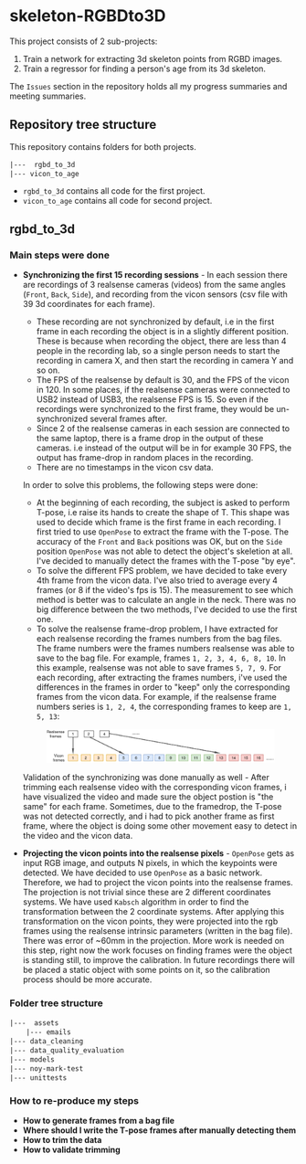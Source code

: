 # skeleton-RGBDto3D
This project consists of 2 sub-projects:
1. Train a network for extracting 3d skeleton points from RGBD images.
2. Train a regressor for finding a person's age from its 3d skeleton.

The `Issues` section in the repository holds all my progress summaries and meeting summaries.

## Repository tree structure
This repository contains folders for both projects.

```
|---  rgbd_to_3d
|--- vicon_to_age
```

- `rgbd_to_3d` contains all code for the first project.
- `vicon_to_age` contains all code for second project.

## rgbd_to_3d

### Main steps were done

- **Synchronizing the first 15 recording sessions** - In each session there are recordings of 3 realsense cameras (videos) 
from the same angles (`Front`, `Back`, `Side`), and recording from the vicon sensors (csv file with 39 3d coordinates for each frame). 
  - These recording are not 
  synchronized by default, i.e in the first frame in each recording the object is in a slightly different position. These 
  is because when recording the object, there are less than 4 people in the recording lab, so a single person needs to
  start the recording in camera X, and then start the recording in camera Y and so on.
  - The FPS of the realsense by default is 30, and the FPS of the vicon in 120. In some places, if the realsense cameras
  were connected to USB2 instead of USB3, the realsense FPS is 15. So even if the recordings were synchronized to the first
  frame, they would be un-synchronized several frames after.
  - Since 2 of the realsense cameras in each session are connected to the same laptop, there is a frame drop in the output
  of these cameras. i.e instead of the output will be in for example 30 FPS, the output has frame-drop in random places in the
  recording.
  - There are no timestamps in the vicon csv data.

  In order to solve this problems, the following steps were done:
  - At the beginning of each recording, the subject is asked to perform T-pose, i.e raise its hands to create the shape of T.
  This shape was used to decide which frame is the first frame in each recording. I first tried to use `OpenPose` to 
  extract the frame with the T-pose. The accuracy of the `Front` and `Back` positions was OK, but on the `Side` position 
  `OpenPose` was not able to detect the object's skeletion at all. I've decided to manually detect the frames 
  with the T-pose "by eye".
  - To solve the different FPS problem, we have decided to take every 4th frame from the vicon data. I've also tried to average 
  every 4 frames (or 8 if the video's fps is 15). The measurement to see which method is better was to calculate an angle in the neck. There was no big 
  difference between the two methods, I've decided to use the first one.
  - To solve the realsense frame-drop problem, I have extracted for each realsense recording the frames numbers from the bag files.
  The frame numbers were the frames numbers realsense was able to save to the bag file. For example, frames `1, 2, 3, 4, 6, 8, 10`.
  In this example, realsense was not able to save frames `5, 7, 9`. For each recording, after extracting the frames numbers, 
  i've used the differences in the frames in order to "keep" only the corresponding frames from the vicon data. For example, if 
  the realsense frame numbers series is `1, 2, 4`, the corresponding frames to keep are `1, 5, 13`:
  <p align="center">
  <img width="400" src="rgbd_to_3d/assets/images/sync.png">
  </p>

  Validation of the synchronizing was done manually as well - After trimming each realsense video with the corresponding vicon 
  frames, i have visualized the video and made sure the object postion is "the same" for each frame. Sometimes, due to the
  framedrop, the T-pose was not detected correctly, and i had to pick another frame as first frame,
  where the object is doing some other movement easy to detect in the video and the vicon data.
- **Projecting the vicon points into the realsense pixels** - `OpenPose` gets as input RGB image, and outputs N pixels, 
in which the keypoints were detected. We have decided to use `OpenPose` as a basic network. Therefore, we had to project 
the vicon points into the realsense frames. The projection is not trivial since these are 2 different coordinates systems.
We have used `Kabsch` algorithm in order to find the transformation between the 2 coordinate systems. After applying this transformation
on the vicon points, they were projected into the rgb frames using the realsense intrinsic parameters (written in the bag file).
There was error of ~60mm in the projection. More work is needed on this step, right now the work
focuses on finding frames were the object is standing still, to improve the calibration. In future recordings there will
be placed a static object with some points on it, so the calibration process should be more accurate.
  
  

### Folder tree structure
```
|---  assets
    |--- emails
|--- data_cleaning
|--- data_quality_evaluation
|--- models
|--- noy-mark-test
|--- unittests
```



### How to re-produce my steps
- **How to generate frames from a bag file**
- **Where should I write the T-pose frames after manually detecting them**
- **How to trim the data**
- **How to validate trimming**


